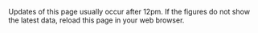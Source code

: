 Updates of this page usually occur after 12pm. If the figures do not show the latest data, reload this page in your web browser.
